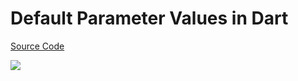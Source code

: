 # Default Parameter Values in Dart

[Source Code](../source/default-parameter-values-in-dart.dart)

![](../images/default-parameter-values-in-dart.jpg)
